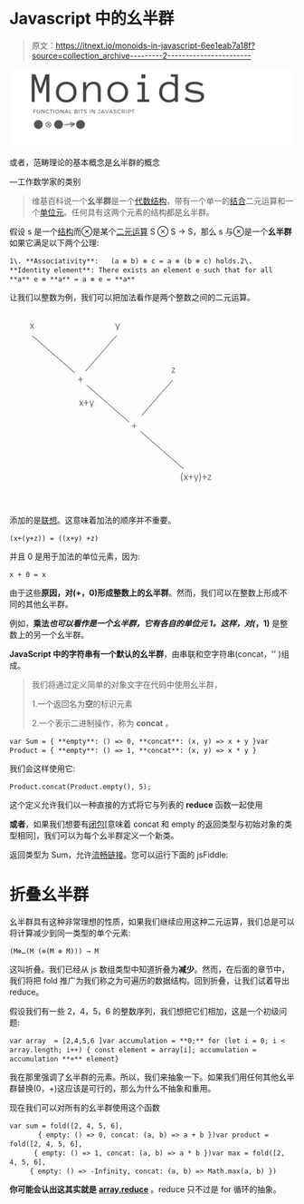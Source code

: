 # Javascript 中的幺半群

> 原文：<https://itnext.io/monoids-in-javascript-6ee1eab7a18f?source=collection_archive---------2----------------------->

![](img/8c70127f72ff7eefdd5485a881027fd6.png)

或者，范畴理论的基本概念是幺半群的概念

—工作数学家的类别

> 维基百科说一个**幺半群**是一个[代数结构](https://en.wikipedia.org/wiki/Algebraic_structure)，带有一个单一的[结合](https://en.wikipedia.org/wiki/Associative)二元运算和一个[单位元](https://en.wikipedia.org/wiki/Identity_element)。任何具有这两个元素的结构都是幺半群。

假设 s 是一个[结构](https://en.wikipedia.org/wiki/Set_(mathematics))而⊗是某个[二元运算](https://en.wikipedia.org/wiki/Binary_operation) S ⊗ S → S，那么 s 与⊗是一个**幺半群**如果它满足以下两个公理:

```
1\. **Associativity**:   (a ⊗ b) ⊗ c = a ⊗ (b ⊗ c) holds.2\. **Identity element**: There exists an element e such that for all **a** e ⊗ **a** = a ⊗ e = **a** 
```

让我们以整数为例，我们可以把加法看作是两个整数之间的二元运算。

![](img/6cacbfedac9eca85ebe1bda1024a2a2b.png)

添加的是[联想](https://en.wikipedia.org/wiki/Associative)。这意味着加法的顺序并不重要。

```
(x+(y+z)) = ((x+y) +z)
```

并且 0 是用于加法的单位元素，因为:

```
x + 0 = x
```

由于这些**原因，对(+，0)形成整数上的幺半群**。然而，我们可以在整数上形成不同的其他幺半群。

例如，**乘法*也可以看作是一个幺半群，它有各自的单位元 1。这样，对(*，1)** 是整数上的另一个幺半群。

**JavaScript 中的字符串有一个默认的幺半群**，由串联和空字符串(concat，'' )组成。

> 我们将通过定义简单的对象文字在代码中使用幺半群，
> 
> 1.一个返回名为**空**的标识元素
> 
> 2.一个表示二进制操作，称为 **concat** 。

```
var Sum = { **empty**: () => 0, **concat**: (x, y) => x + y }var Product = { **empty**: () => 1, **concat**: (x, y) => x * y }
```

我们会这样使用它:

```
Product.concat(Product.empty(), 5);
```

这个定义允许我们以一种直接的方式将它与列表的 **reduce** 函数一起使用

**或者**，如果我们想要有[闭包](https://en.wikipedia.org/wiki/Closure_(mathematics))[意味着 concat 和 empty 的返回类型与初始对象的类型相同]，我们可以为每个幺半群定义一个新类。

返回类型为 Sum，允许[流畅链接](https://en.wikipedia.org/wiki/Fluent_interface)。您可以运行下面的 jsFiddle:

# 折叠幺半群

幺半群具有这种非常理想的性质，如果我们继续应用这种二元运算，我们总是可以将计算减少到同一类型的单个元素:

```
(M⊗…(M (⊗(M ⊗ M))) → M
```

这叫折叠。我们已经从 js 数组类型中知道折叠为**减少**。然而，在后面的章节中，我们将把 fold 推广为我们称之为可遍历的数据结构。回到折叠，让我们试着导出 reduce。

假设我们有一些 2，4，5，6 的整数序列，我们想把它们相加，这是一个初级问题:

```
var array  = [2,4,5,6 ]var accumulation = **0;** for (let i = 0; i < array.length; i++) { const element = array[i]; accumulation =  accumulation **+** element}
```

我在那里强调了幺半群的元素。所以，我们来抽象一下。如果我们用任何其他幺半群替换(0，+)这应该是可行的，那么为什么不抽象和重用。

现在我们可以对所有的幺半群使用这个函数

```
var sum = fold([2, 4, 5, 6],
       { empty: () => 0, concat: (a, b) => a + b })var product = fold([2, 4, 5, 6], 
      { empty: () => 1, concat: (a, b) => a * b })var max = fold([2, 4, 5, 6], 
     { empty: () => -Infinity, concat: (a, b) => Math.max(a, b) })
```

**你可能会认出这其实就是** [**array.reduce**](https://developer.mozilla.org/en-US/docs/Web/JavaScript/Reference/Global_Objects/Array/reduce) 。reduce 只不过是 for 循环的抽象。